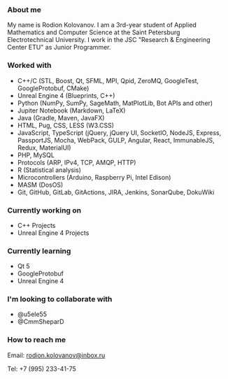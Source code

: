 ### About me

My name is Rodion Kolovanov. I am a 3rd-year student of Applied Mathematics and Computer Science at the Saint Petersburg Electrotechnical University. I work in the JSC "Research & Engineering Center ETU" as Junior Programmer.

### Worked with

- С++/C (STL, Boost, Qt, SFML, MPI, Qpid, ZeroMQ, GoogleTest, GoogleProtobuf, CMake)
- Unreal Engine 4 (Blueprints, C++)
- Python (NumPy, SumPy, SageMath, MatPlotLib, Bot APIs and other)
- Jupiter Notebook (Markdown, LaTeX)
- Java (Gradle, Maven, JavaFX)
- HTML, Pug, CSS, LESS (W3.CSS)
- JavaScript, TypeScript (jQuery, jQuery UI, SocketIO, NodeJS, Express, PassportJS, Mocha, WebPack, GULP, Angular, React, ImmunableJS, Redux, MaterialUI)
- PHP, MySQL
- Protocols (ARP, IPv4, TCP, AMQP, HTTP)
- R (Statistical analysis)
- Microcontrollers (Arduino, Raspberry Pi, Intel Edison)
- MASM (DosOS)
- Git, GitHub, GitLab, GitActions, JIRA, Jenkins, SonarQube, DokuWiki

### Currently working on

- C++ Projects
- Unreal Engine 4 Projects

### Currently learning

- Qt 5
- GoogleProtobuf
- Unreal Engine 4

### I'm looking to collaborate with

- @u5ele55
- @CmmSheparD

### How to reach me

Email: rodion.kolovanov@inbox.ru

Tel: +7 (995) 233-41-75
